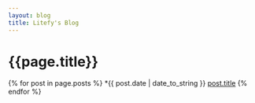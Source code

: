 ```yaml
---
layout: blog
title: Litefy's Blog
---
```

{{page.title}}
=

{% for post in page.posts %}
*{{ post.date | date_to_string }} [post.title]({{site.baseurl}}{{post.url}})
{% endfor %}